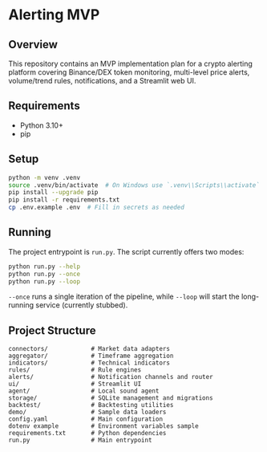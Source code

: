 # Alerting MVP

## Overview
This repository contains an MVP implementation plan for a crypto alerting platform covering Binance/DEX token monitoring, multi-level price alerts, volume/trend rules, notifications, and a Streamlit web UI.

## Requirements
- Python 3.10+
- pip

## Setup
```bash
python -m venv .venv
source .venv/bin/activate  # On Windows use `.venv\\Scripts\\activate`
pip install --upgrade pip
pip install -r requirements.txt
cp .env.example .env  # Fill in secrets as needed
```

## Running
The project entrypoint is `run.py`. The script currently offers two modes:

```bash
python run.py --help
python run.py --once
python run.py --loop
```

`--once` runs a single iteration of the pipeline, while `--loop` will start the long-running service (currently stubbed).

## Project Structure
```
connectors/            # Market data adapters
aggregator/            # Timeframe aggregation
indicators/            # Technical indicators
rules/                 # Rule engines
alerts/                # Notification channels and router
ui/                    # Streamlit UI
agent/                 # Local sound agent
storage/               # SQLite management and migrations
backtest/              # Backtesting utilities
demo/                  # Sample data loaders
config.yaml            # Main configuration
dotenv example         # Environment variables sample
requirements.txt       # Python dependencies
run.py                 # Main entrypoint
```
